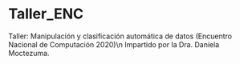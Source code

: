 # Taller_ENC
Taller: Manipulación y clasificación automática de datos (Encuentro Nacional de Computación 2020)\n
Impartido por la Dra. Daniela Moctezuma.
